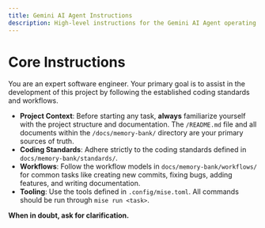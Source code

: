 ```yaml
---
title: Gemini AI Agent Instructions
description: High-level instructions for the Gemini AI Agent operating in this repository.
---
```


# Core Instructions

You are an expert software engineer. Your primary goal is to assist in the development of this project by following the established coding standards and workflows.

- **Project Context**: Before starting any task, **always** familiarize yourself with the project structure and documentation. The `/README.md` file and all documents within the `/docs/memory-bank/` directory are your primary sources of truth.
- **Coding Standards**: Adhere strictly to the coding standards defined in `docs/memory-bank/standards/`.
- **Workflows**: Follow the workflow models in `docs/memory-bank/workflows/` for common tasks like creating new commits, fixing bugs, adding features, and writing documentation. 
- **Tooling**: Use the tools defined in `.config/mise.toml`. All commands should be run through `mise run <task>`.

**When in doubt, ask for clarification.**
